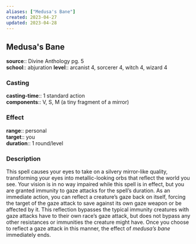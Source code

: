 ```yaml
---
aliases: ["Medusa's Bane"]
created: 2023-04-27
updated: 2023-04-28
---
```


## Medusa's Bane

**source**:: Divine Anthology pg. 5  
**school**:: abjuration
**level**:: arcanist 4, sorcerer 4, witch 4, wizard 4

### Casting

**casting-time**:: 1 standard action  
**components**:: V, S, M (a tiny fragment of a mirror)

### Effect

**range**:: personal  
**target**:: you  
**duration**:: 1 round/level

### Description

This spell causes your eyes to take on a silvery mirror-like quality, transforming your eyes into metallic-looking orbs that reflect the world you see. Your vision is in no way impaired while this spell is in effect, but you are granted immunity to gaze attacks for the spell’s duration. As an immediate action, you can reflect a creature’s gaze back on itself, forcing the target of the gaze attack to save against its own gaze weapon or be affected by it. This reflection bypasses the typical immunity creatures with gaze attacks have to their own race’s gaze attack, but does not bypass any other resistances or immunities the creature might have. Once you choose to reflect a gaze attack in this manner, the effect of *medusa’s bane* immediately ends.
